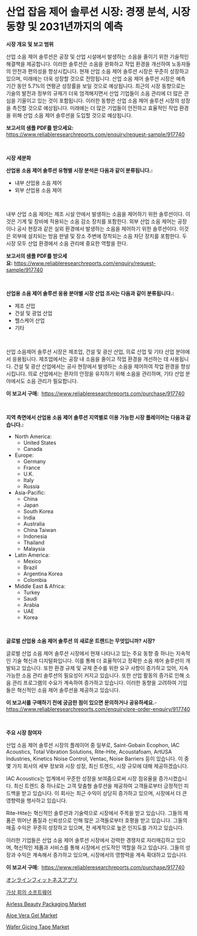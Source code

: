 <p><h1>산업 잡음 제어 솔루션 시장: 경쟁 분석, 시장 동향 및 2031년까지의 예측</h1></p><p><strong>시장 개요 및 보고 범위</strong></p>
<p><p>산업 소음 제어 솔루션은 공장 및 산업 시설에서 발생하는 소음을 줄이기 위한 기술적인 해결책을 제공합니다. 이러한 솔루션은 소음을 완화하고 작업 환경을 개선하여 노동자들의 안전과 편의성을 향상시킵니다. 현재 산업 소음 제어 솔루션 시장은 꾸준히 성장하고 있으며, 미래에는 더욱 성장할 것으로 전망됩니다. 산업 소음 제어 솔루션 시장은 예측 기간 동안 5.7%의 연평균 성장률을 보일 것으로 예상됩니다. 최근의 시장 동향으로는 기술의 발전과 정부의 규제가 더욱 엄격해지면서 산업 기업들이 소음 관리에 더 많은 관심을 기울이고 있는 것이 포함됩니다. 이러한 동향은 산업 소음 제어 솔루션 시장의 성장을 촉진할 것으로 예상됩니다. 미래에는 더 많은 기업들이 안전하고 효율적인 작업 환경을 위해 산업 소음 제어 솔루션을 도입할 것으로 예상됩니다.</p></p>
<p><strong>보고서의 샘플 PDF를 받으세요:</strong> <a href="https://www.reliableresearchreports.com/enquiry/request-sample/917740">https://www.reliableresearchreports.com/enquiry/request-sample/917740</a></p>
<p>&nbsp;</p>
<p><strong>시장 세분화</strong></p>
<p><strong>산업용 소음 제어 솔루션 유형별 시장 분석은 다음과 같이 분류됩니다.:</strong></p>
<p><ul><li>내부 산업용 소음 제어</li><li>외부 산업용 소음 제어</li></ul></p>
<p>&nbsp;</p>
<p><p>내부 산업 소음 제어는 제조 시설 안에서 발생하는 소음을 제어하기 위한 솔루션이다. 이것은 기계 및 장비에 적용되는 소음 감소 장치를 포함한다. 외부 산업 소음 제어는 공장이나 공사 현장과 같은 실외 환경에서 발생하는 소음을 제어하기 위한 솔루션이다. 이것은 외부에 설치되는 방음 판넬 및 장소 주변에 장착되는 소음 차단 장치를 포함한다. 두 시장 모두 산업 환경에서 소음 관리에 중요한 역할을 한다.</p></p>
<p><strong>보고서의 샘플 PDF를 받으세요:</strong>&nbsp;<a href="https://www.reliableresearchreports.com/enquiry/request-sample/917740">https://www.reliableresearchreports.com/enquiry/request-sample/917740</a></p>
<p>&nbsp;</p>
<p><strong> 산업용 소음 제어 솔루션 응용 분야별 시장 산업 조사는 다음과 같이 분류됩니다.:</strong></p>
<p><ul><li>제조 산업</li><li>건설 및 광업 산업</li><li>헬스케어 산업</li><li>기타</li></ul></p>
<p>&nbsp;</p>
<p><p>산업 소음제어 솔루션 시장은 제조업, 건설 및 광산 산업, 의료 산업 및 기타 산업 분야에서 응용됩니다. 제조업에서는 공장 내 소음을 줄이고 작업 환경을 개선하는 데 사용됩니다. 건설 및 광산 산업에서는 공사 현장에서 발생하는 소음을 제어하여 작업 환경을 향상시킵니다. 의료 산업에서는 환자의 안정을 유지하기 위해 소음을 관리하며, 기타 산업 분야에서도 소음 관리가 필요합니다.</p></p>
<p><strong>이 보고서 구매:</strong>&nbsp; <a href="https://www.reliableresearchreports.com/purchase/917740">https://www.reliableresearchreports.com/purchase/917740</a></p>
<p>&nbsp;</p>
<p><strong>지역 측면에서 산업용 소음 제어 솔루션 지역별로 이용 가능한 시장 플레이어는 다음과 같습니다.:</strong></p>
<p><ul>
    <li>
        North America:
        <ul>
            <li>United States</li>
            <li>Canada</li>
        </ul>
    </li>
    <li>
        Europe:
        <ul>
            <li>Germany</li>
            <li>France</li>
            <li>U.K.</li>
            <li>Italy</li>
            <li>Russia</li>
        </ul>
    </li>
    <li>
        Asia-Pacific:
        <ul>
            <li>China</li>
            <li>Japan</li>
            <li>South Korea</li>
            <li>India</li>
            <li>Australia</li>
            <li>China Taiwan</li>
            <li>Indonesia</li>
            <li>Thailand</li>
            <li>Malaysia</li>
        </ul>
    </li>
    <li>
        Latin America:
        <ul>
            <li>Mexico</li>
            <li>Brazil</li>
            <li>Argentina Korea</li>
            <li>Colombia</li>
        </ul>
    </li>
    <li>
        Middle East & Africa:
        <ul>
            <li>Turkey</li>
            <li>Saudi</li>
            <li>Arabia</li>
            <li>UAE</li>
            <li>Korea</li>
        </ul>
    </li>
    </ul></p>
<p>&nbsp;</p>
<p><strong>글로벌 산업용 소음 제어 솔루션 의 새로운 트렌드는 무엇입니까? 시장?</strong></p>
<p><p>글로벌 산업 소음 제어 솔루션 시장에서 현재 나타나고 있는 주요 동향 중 하나는 지속적인 기술 혁신과 디지털화입니다. 이를 통해 더 효율적이고 정확한 소음 제어 솔루션이 개발되고 있습니다. 또한 환경 규제 및 규제 준수를 위한 요구 사항이 증가하고 있어, 지속 가능한 소음 관리 솔루션의 필요성이 커지고 있습니다. 또한 산업 활동의 증가로 인해 소음 관리 프로그램의 수요가 계속하여 증가하고 있습니다. 이러한 동향을 고려하여 기업들은 혁신적인 소음 제어 솔루션을 제공하고 있습니다.</p></p>
<p><strong>이 보고서를 구매하기 전에 궁금한 점이 있으면 문의하거나 공유하세요.</strong>- <a href="https://www.reliableresearchreports.com/enquiry/pre-order-enquiry/917740">https://www.reliableresearchreports.com/enquiry/pre-order-enquiry/917740</a></p>
<p>&nbsp;</p>
<p><strong>주요 시장 참여자</strong></p>
<p><p>산업 소음 제어 솔루션 시장의 플레이어 중 일부로, Saint-Gobain Ecophon, IAC Acoustics, Total Vibration Solutions, Rite-Hite, Acoustafoam, ArtUSA Industries, Kinetics Noise Control, Ventac, Noise Barriers 등이 있습니다. 이 중 몇 가지 회사의 세부 정보와 시장 성장, 최신 트렌드, 시장 규모에 대해 제공하겠습니다.</p><p>IAC Acoustics는 업계에서 꾸준한 성장을 보여줌으로써 시장 점유율을 증가시켰습니다. 최신 트렌드 중 하나로는 고객 맞춤형 솔루션을 제공하여 고객들로부터 긍정적인 피드백을 받고 있습니다. 이 회사는 최근 수익이 상당히 증가하고 있으며, 시장에서 더 큰 영향력을 행사하고 있습니다. </p><p>Rite-Hite는 혁신적인 솔루션과 기술력으로 시장에서 주목을 받고 있습니다. 그들의 제품은 뛰어난 품질과 신뢰성으로 인해 많은 고객들로부터 호평을 받고 있습니다. 그들의 매출 수익은 꾸준히 성장하고 있으며, 전 세계적으로 높은 인지도를 가지고 있습니다.</p><p>이러한 기업들은 산업 소음 제어 솔루션 시장에서 강력한 경쟁자로 자리매김하고 있으며, 혁신적인 제품과 서비스를 통해 시장에서 선도적인 역할을 하고 있습니다. 그들의 성장과 수익은 계속해서 증가하고 있으며, 시장에서의 영향력을 계속 확대하고 있습니다.</p></p>
<p><strong>이 보고서 구매:</strong>&nbsp;&nbsp;<a href="https://www.reliableresearchreports.com/purchase/917740">https://www.reliableresearchreports.com/purchase/917740</a></p>
<p><p><a href="https://medium.com/@aliciahaley1989/%E3%82%AA%E3%83%B3%E3%83%A9%E3%82%A4%E3%83%B3%E3%83%95%E3%82%A3%E3%83%83%E3%83%88%E3%83%8D%E3%82%B9%E3%82%A2%E3%83%97%E3%83%AA%E3%81%AE%E5%B8%82%E5%A0%B4%E3%82%B7%E3%82%A7%E3%82%A2%E3%81%AE%E6%8E%A8%E7%A7%BB%E3%81%A82024%E5%B9%B4%E3%81%8B%E3%82%892031%E5%B9%B4%E3%81%AE%E5%B8%82%E5%A0%B4%E6%88%90%E9%95%B7%E3%83%88%E3%83%AC%E3%83%B3%E3%83%89-38f8e30bf84e">オンラインフィットネスアプリ</a></p><p><a href="https://medium.com/@stephenarmstrong52/%EA%B0%80%EC%83%81-%ED%9A%8C%EC%9D%98-%EC%86%8C%ED%94%84%ED%8A%B8%EC%9B%A8%EC%96%B4-%EC%8B%9C%EC%9E%A5-%EB%8F%99%ED%96%A5-%EB%B0%8F-%EC%8B%9C%EC%9E%A5-%EB%B6%84%EC%84%9D%EC%9D%80-2024%EB%85%84%EB%B6%80%ED%84%B0-2031%EB%85%84%EA%B9%8C%EC%A7%80-%EC%98%88%EC%B8%A1%EB%90%A9%EB%8B%88%EB%8B%A4-2ecc16f277af">가상 회의 소프트웨어</a></p><p><a href="https://issuu.com/reportprime-2/docs/airless-beauty-packaging-market-size-2030.pptx">Airless Beauty Packaging Market</a></p><p><a href="https://view.publitas.com/reportprime-1/aloe-vera-gel-market-dynamics-2024-2031-also-about-its-market-trends-projections-and-opportunities/">Aloe Vera Gel Market</a></p><p><a href="https://github.com/jhcraigie/Market-Research-Report-List-2/blob/main/wafer-gicing-tape-market.md">Wafer Gicing Tape Market</a></p></p>
